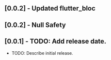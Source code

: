 ## [0.0.2] - Updated flutter_bloc
## [0.0.2] - Null Safety

## [0.0.1] - TODO: Add release date.

* TODO: Describe initial release.
